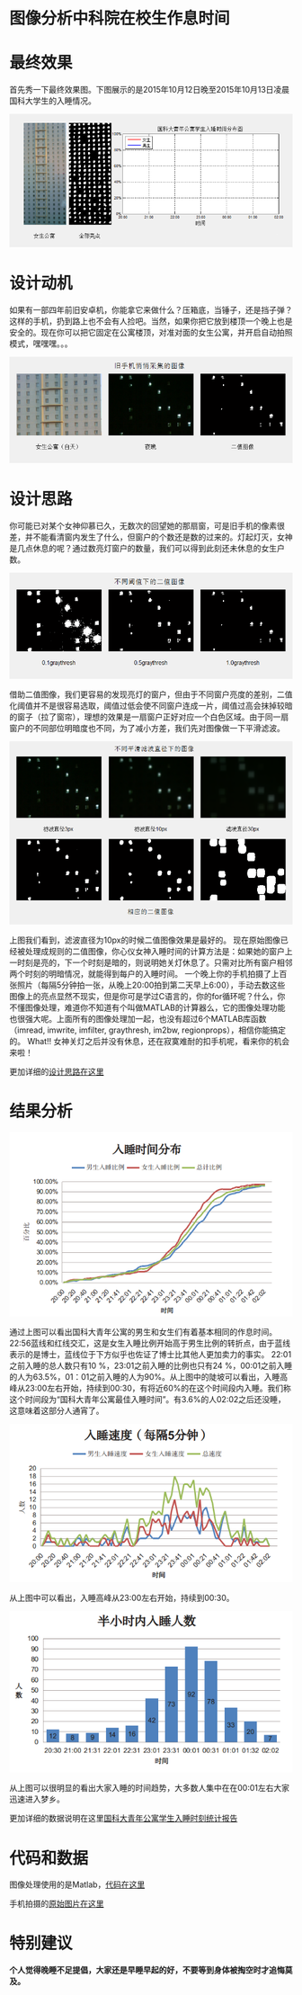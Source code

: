 # 图像分析中科院在校生作息时间

# 最终效果

首先秀一下最终效果图。下图展示的是2015年10月12日晚至2015年10月13日凌晨国科大学生的入睡情况。

![compare.gif](./Figures/compare.gif)

# 设计动机
如果有一部四年前旧安卓机，你能拿它来做什么？压箱底，当锤子，还是挡子弹？这样的手机，扔到路上也不会有人捡吧。当然，如果你把它放到楼顶一个晚上也是安全的。现在你可以把它固定在公寓楼顶，对准对面的女生公寓，并开启自动拍照模式，嘿嘿嘿。。。

![daynight.png](./Figures/daynight.png)

# 设计思路

你可能已对某个女神仰慕已久，无数次的回望她的那扇窗，可是旧手机的像素很差，并不能看清窗内发生了什么，但窗户的个数还是数的过来的。灯起灯灭，女神是几点休息的呢？通过数亮灯窗户的数量，我们可以得到此刻还未休息的女生户数。

![threshold.png](./Figures/threshold.png)

借助二值图像，我们更容易的发现亮灯的窗户，但由于不同窗户亮度的差别，二值化阈值并不是很容易选取，阈值过低会使不同窗户连成一片，阈值过高会抹掉较暗的窗子（拉了窗帘），理想的效果是一扇窗户正好对应一个白色区域。由于同一扇窗户的不同部位明暗度也不同，为了减小方差，我们先对图像做一下平滑滤波。

![filtering.png](./Figures/filtering.png)

上图我们看到，滤波直径为10px的时候二值图像效果是最好的。
现在原始图像已经被处理成规则的二值图像，你心仪女神入睡时间的计算方法是：如果她的窗户上一时刻是亮的，下一个时刻是暗的，则说明她关灯休息了。只需对比所有窗户相邻两个时刻的明暗情况，就能得到每户的入睡时间。
一个晚上你的手机拍摄了上百张照片（每隔5分钟拍一张，从晚上20:00拍到第二天早上6:00），手动去数这些图像上的亮点显然不现实，但是你可是学过C语言的，你的for循环呢？什么，你不懂图像处理，难道你不知道有个叫做MATLAB的计算器么，它的图像处理功能也很强大呢。上面所有的图像处理加一起，也没有超过6个MATLAB库函数（imread, imwrite, imfilter, graythresh, im2bw, regionprops），相信你能搞定的。
What!! 女神关灯之后并没有休息，还在寂寞难耐的扣手机呢，看来你的机会来啦！

更加详细的[设计思路在这里](./doc/分析设计.docx)

# 结果分析

![percentage.png](./Figures/percentage.png)

通过上图可以看出国科大青年公寓的男生和女生们有着基本相同的作息时间。22:56蓝线和红线交汇，这是女生入睡比例开始高于男生比例的转折点，由于蓝线表示的是博士，蓝线位于下方似乎也佐证了博士比其他人更加卖力的事实。
22:01之前入睡的总人数只有10 %，23:01之前入睡的比例也只有24 %，00:01之前入睡的人为63.5%，01：01之前入睡的人为90%。从上图中的陡坡可以看出，入睡高峰从23:00左右开始，持续到00:30，有将近60%的在这个时间段内入睡。我们称这个时间段为“国科大青年公寓最佳入睡时间”。有3.6%的人02:02之后还没睡，这意味着这部分人通宵了。

![speed.png](./Figures/speed.png)

从上图中可以看出，入睡高峰从23:00左右开始，持续到00:30。

![sleepPeople.png](./Figures/sleepPeople.png)

从上图可以很明显的看出大家入睡的时间趋势，大多数人集中在在00:01左右大家迅速进入梦乡。

更加详细的数据说明在这里[国科大青年公寓学生入睡时刻统计报告](./doc/国科大青年公寓学生入睡时刻统计报告.docx)

# 代码和数据

图像处理使用的是Matlab，[代码在这里](./matlab_code)

手机拍摄的[原始图片在这里](./data_img)

# 特别建议

**个人觉得晚睡不足提倡，大家还是早睡早起的好，不要等到身体被掏空时才追悔莫及。**












